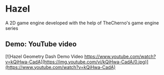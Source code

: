 # Hazel
A 2D game engine developed with the help of TheCherno's game engine series

## Demo: YouTube video
[![Hazel Geometry Dash Demo Video https://www.youtube.com/watch?v=kQiHwa-CadA](https://img.youtube.com/vi/kQiHwa-CadA/0.jpg)](https://www.youtube.com/watch?v=kQiHwa-CadA)
